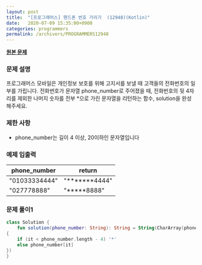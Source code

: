 ```yaml
---
layout: post
title:  "[프로그래머스] 핸드폰 번호 가리기  (12948)(Kotlin)"
date:   2020-07-09 15:35:00+0900
categories: programmers
permalink: /archivers/PROGRAMMERS12948
---
```


**[원본 문제](https://programmers.co.kr/learn/courses/30/lessons/12948)**

### 문제 설명

프로그래머스 모바일은 개인정보 보호를 위해 고지서를 보낼 때 고객들의 전화번호의 일부를 가립니다.
전화번호가 문자열 phone_number로 주어졌을 때, 전화번호의 뒷 4자리를 제외한 나머지 숫자를 전부 \*으로 가린 문자열을 리턴하는 함수, solution을 완성해주세요.

### 제한 사항

  * phone_number는 길이 4 이상, 20이하인 문자열입니다

### 예제 입출력

|phone_number|return|
|-|-|
|"01033334444"|"\*\*\*\*\*\*\*4444"|
|"027778888"|"\*\*\*\*\*8888"|

### 문제 풀이1

```kotlin
class Solution {
    fun solution(phone_number: String): String = String(CharArray(phone_number.length)
{
    if (it < phone_number.length - 4) '*'
    else phone_number[it]
})
}
```
